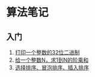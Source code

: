 # 算法笔记

## 入门
1. [打印一个整数的32位二进制](./src/kuanyan/start/PrintBit.java)
2. [给一个整数N，求1到N的阶乘和](./src/kuanyan/start/Factorial.java)
3. [选择排序、冒泡排序、插入排序](./src/kuanyan/start/sort/sort.java)
